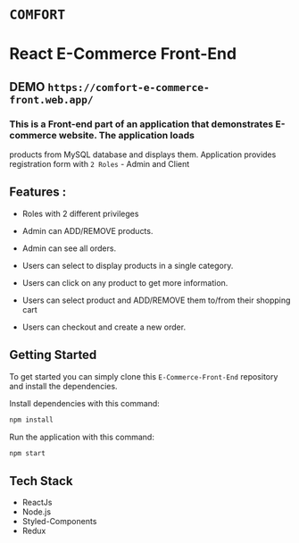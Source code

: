 # `COMFORT`
# React E-Commerce Front-End

## DEMO `https://comfort-e-commerce-front.web.app/`

### This is a Front-end part of an application that demonstrates E-commerce website. The application loads 
products from MySQL database and displays them. Application provides registration form with `2 Roles` - Admin and Client

## Features :
- Roles with 2 different privileges

- Admin can ADD/REMOVE products.
- Admin can see all orders.

- Users can select to display products in a single category.
- Users can click on any product to get more information. 
- Users can select product and ADD/REMOVE them to/from their shopping cart
- Users can checkout and create a new order.

## Getting Started
To get started  you can simply clone this `E-Commerce-Front-End` repository and install the dependencies.

Install dependencies with this command:
```bash
npm install
```

Run the application with this command:
```bash
npm start
```

## Tech Stack
* ReactJs
* Node.js
* Styled-Components
* Redux
